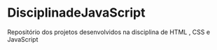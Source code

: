 # DisciplinadeJavaScript
Repositório dos projetos desenvolvidos na disciplina de HTML , CSS e JavaScript
